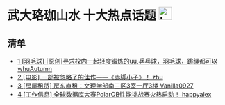 # 武大珞珈山水 十大热点话题 <img src="https://file.ipadown.com/tophub/assets/images/media/bbs.whu.edu.cn.png_50x50.png" width="30" alt="Logo"></img>

## 清单

* [1 [羽毛球] [原创]寻求校内一起轻度锻炼的uu,乒乓球，羽毛球，跳绳都可以 whuAutumn](http://bbs.whu.edu.cn/bbstcon.php?board=Badminton&gid=1103391495)
* [2 [电影] 一部被忽略了的佳作——《赤脚小子》！ zhu](http://bbs.whu.edu.cn/bbstcon.php?board=Movie&gid=949173)
* [3 [房屋租赁] 房东直租：文理学部南三区3室一厅3楼 Vanilla0927](http://bbs.whu.edu.cn/bbstcon.php?board=House&gid=91938)
* [4 [工作信息] 全球数据库大赛PolarOB性能挑战赛火热启动！ happyalex](http://bbs.whu.edu.cn/bbstcon.php?board=JobInfo&gid=71560)
